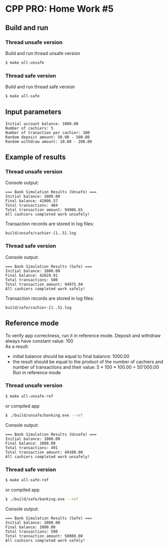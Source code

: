# CPP PRO: Home Work \#5

## Build and run

### Thread unsafe version

Build and run thread unsafe version

```bash
$ make all-unsafe
```

### Thread safe version

Build and run thread safe version

```bash
$ make all-safe
```

## Input parameters

```
Initial account balance: 1000.00
Number of cachiers: 5
Number of tranaction per cachier: 100
Random deposit amount: 50.00 - 500.00
Random withdraw amount: 10.00 - 200.00
```

## Example of results

### Thread unsafe version

Console output:
```
=== Bank Simulation Results (Unsafe) ===
Initial balance: 1000.00
Final balance: 42006.57
Total transactions: 484
Total transaction amount: 94906.65
All cashiers completed work unsafely!
```
Transaction records are stored in log files:
```
build/unsafe/cachier-{1..5}.log
```

### Thread safe version

Console output:
```
=== Bank Simulation Results (Safe) ===
Initial balance: 1000.00
Final balance: 42629.91
Total transactions: 500
Total transaction amount: 94975.94
All cashiers completed work safely!
```

Transaction records are stored in log files:
```
build/safe/cachier-{1..5}.log
```

## Reference mode
To verify app correctness, run it in reference mode. Deposit and withdraw always have constant value: 100 \
As a result:
 - initial balance should be equal to final balance: 1000.00
 - the result should be equal to the product of the number of cachiers and number of transactions and their value: 5 * 100 * 100.00 = 50'000.00 \
Run in reference mode

### Thread unsafe version
```bash
$ make all-unsafe-ref
```
or compiled app
```bash
$ ./build/unsafe/banking.exe --ref
```
Console output:
```
=== Bank Simulation Results (Unsafe) ===
Initial balance: 1000.00
Final balance: 1000.00
Total transactions: 491
Total transaction amount: 49100.00
All cashiers completed work unsafely!
```

### Thread safe version
```bash
$ make all-safe-ref
```
or compiled app
```bash
$ ./build/safe/banking.exe --ref
```
Console output:
```
=== Bank Simulation Results (Safe) ===
Initial balance: 1000.00
Final balance: 1000.00
Total transactions: 500
Total transaction amount: 50000.00
All cashiers completed work safely!
```
